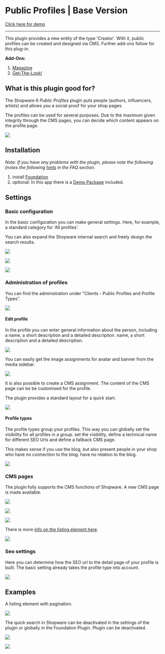 # Public Profiles | Base Version

[Click here for demo](https://https://demo.moori.net/Profile/)

---

This plugin provides a new entity of the type 'Creator'.
With it, public profiles can be created and designed via CMS.
Further add-ons follow for this plug-in.

**Add-Ons:**

1. [Magazine](../MoorlMagazine/index.md)
2. [Get-The-Look!](../MoorlGetTheLook/index.md)

## What is this plugin good for?

The Shopware 6 _Public Profiles_ plugin puts people (authors, influencers, artists)
and allows you a social proof for your shop pages.

The profiles can be used for several purposes. Due to the maximum given integrity
through the CMS pages, you can decide which content appears on the profile page.

![](images/mc-01.jpg)

## Installation

_Note: If you have any problems with the plugin, please note the following [notes
the following [hints](../) in the FAQ section._

1. install [Foundation](../MoorlFoundation/index.md)
2. optional: In this app there is a [Demo Package](../MoorlFoundation/demo-assistant.md) included.

## Settings

### Basic configuration

In the basic configuration you can make general settings. Here, for example, a
standard category for 'All profiles'.

You can also expand the Shopware internal search and freely design the search results.

![](images/mc-02.jpg)

![](images/mc-03.jpg)

![](images/mc-04.jpg)

### Administration of profiles

You can find the administration under "Clients - Public Profiles and Profile Types".

![](images/mc-05.jpg)

#### Edit profile

In the profile you can enter general information about the person, including a name, a short description and a detailed description.
name, a short description and a detailed description.

![](images/mc-06.jpg)

You can easily get the image assignments for avatar and banner from the media sidebar.

![](images/mc-07.jpg)

It is also possible to create a CMS assignment. The content of the CMS page can be
be customised for the profile.

The plugin provides a standard layout for a quick start.

![](images/mc-08.jpg)

#### Profile types

The profile types group your profiles. This way you can globally set the visibility for all profiles in a group.
set the visibility, define a technical name for different SEO Urls and
define a fallback CMS page.

This makes sense if you use the blog, but also present people in your shop who have no connection to the blog.
have no relation to the blog.

![](images/mc-09.jpg)

### CMS pages

The plugin fully supports the CMS functions of Shopware. A new CMS page
is made available.

![](images/mc-10.jpg)

![](images/mc-11.jpg)

![](images/mc-12.jpg)

There is more [info on the listing element here](../MoorlFoundation/listing.md).

![](images/mc-13.jpg)

### Seo settings

Here you can determine how the SEO url to the detail page of your profile is built.
The basic setting already takes the profile type into account.

![](images/mc-14.jpg)

## Examples

A listing element with pagination.

![](images/mc-15.jpg)

The quick search in Shopware can be deactivated in the settings of the plugin or globally in the Foundation Plugin.
Plugin can be deactivated.

![](images/mc-16.jpg)

![](images/mc-17.jpg)

